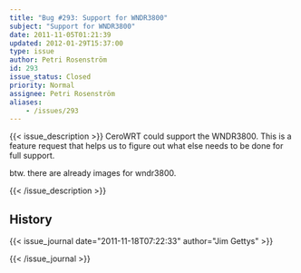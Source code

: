 ```yaml
---
title: "Bug #293: Support for WNDR3800"
subject: "Support for WNDR3800"
date: 2011-11-05T01:21:39
updated: 2012-01-29T15:37:00
type: issue
author: Petri Rosenström
id: 293
issue_status: Closed
priority: Normal
assignee: Petri Rosenström
aliases:
    - /issues/293
---
```


{{< issue_description >}}
CeroWRT could support the WNDR3800. This is a feature request that helps
us to figure out what else needs to be done for full support.

btw. there are already images for wndr3800.


{{< /issue_description >}}

## History
{{< issue_journal date="2011-11-18T07:22:33" author="Jim Gettys" >}}

{{< /issue_journal >}}

